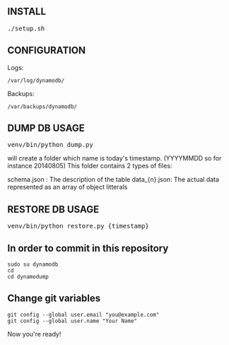 INSTALL
-------

<pre>
./setup.sh
</pre>


CONFIGURATION
-------------

Logs:

    /var/log/dynamodb/

Backups:

    /var/backups/dynamodb/


DUMP DB USAGE
-------------

<pre>
venv/bin/python dump.py
</pre>

will create a folder which name is today's timestamp. (YYYYMMDD so for instance 20140805)
This folder contains 2 types of files:

schema.json : The description of the table
data_{n}.json: The actual data represented as an array of object litterals

RESTORE DB USAGE
----------------

<pre>
venv/bin/python restore.py {timestamp}
</pre>

In order to commit in this repository
-------------------------------------

    sudo su dynamodb
    cd
    cd dynamodump

Change git variables
--------------------

    git config --global user.email "you@example.com"
    git config --global user.name "Your Name"

Now you're ready!
